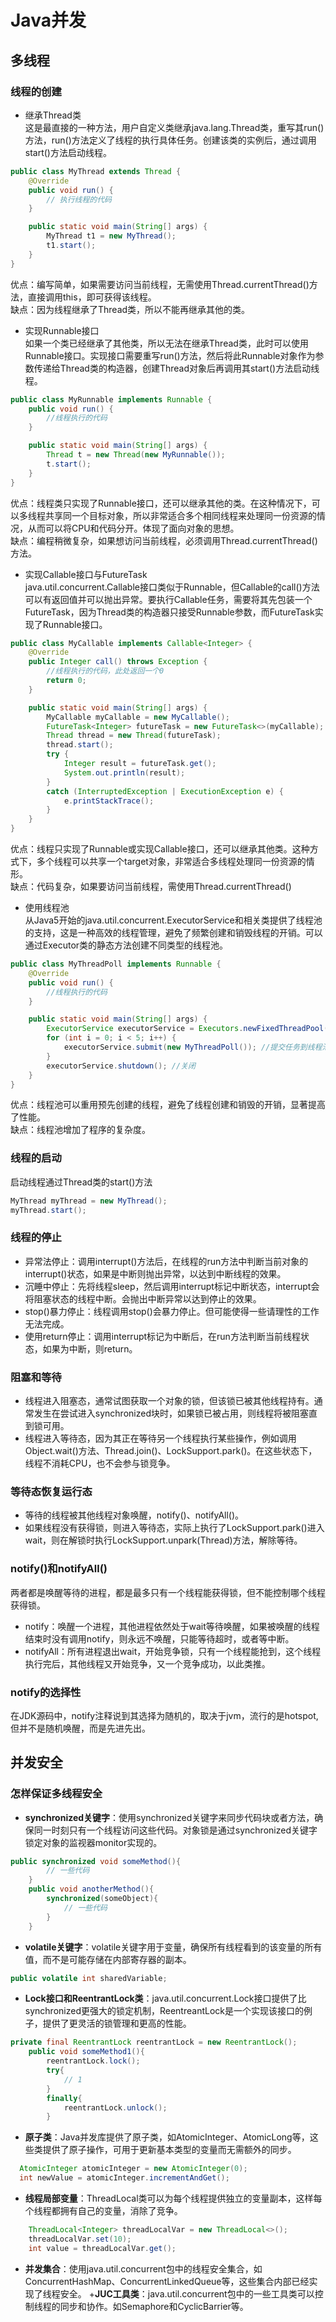 # Java并发
## 多线程
### 线程的创建
+ 继承Thread类  
这是最直接的一种方法，用户自定义类继承java.lang.Thread类，重写其run()方法，run()方法定义了线程的执行具体任务。创建该类的实例后，通过调用start()方法启动线程。
```Java
public class MyThread extends Thread {
    @Override
    public void run() {
        // 执行线程的代码
    }

    public static void main(String[] args) {
        MyThread t1 = new MyThread();
        t1.start();
    }
}
```
优点：编写简单，如果需要访问当前线程，无需使用Thread.currentThread()方法，直接调用this，即可获得该线程。  
缺点：因为线程继承了Thread类，所以不能再继承其他的类。
+ 实现Runnable接口  
如果一个类已经继承了其他类，所以无法在继承Thread类，此时可以使用Runnable接口。实现接口需要重写run()方法，然后将此Runnable对象作为参数传递给Thread类的构造器，创建Thread对象后再调用其start()方法启动线程。
```Java
public class MyRunnable implements Runnable {
    public void run() {
        //线程执行的代码
    }

    public static void main(String[] args) {
        Thread t = new Thread(new MyRunnable());
        t.start();
    }
}
```
优点：线程类只实现了Runnable接口，还可以继承其他的类。在这种情况下，可以多线程共享同一个目标对象，所以非常适合多个相同线程来处理同一份资源的情况，从而可以将CPU和代码分开。体现了面向对象的思想。  
缺点：编程稍微复杂，如果想访问当前线程，必须调用Thread.currentThread()方法。
+ 实现Callable接口与FutureTask  
java.util.concurrent.Callable接口类似于Runnable，但Callable的call()方法可以有返回值并可以抛出异常。要执行Callable任务，需要将其先包装一个FutureTask，因为Thread类的构造器只接受Runnable参数，而FutureTask实现了Runnable接口。  
```Java
public class MyCallable implements Callable<Integer> {
    @Override
    public Integer call() throws Exception {
        //线程执行的代码，此处返回一个0
        return 0;
    }

    public static void main(String[] args) {
        MyCallable myCallable = new MyCallable();
        FutureTask<Integer> futureTask = new FutureTask<>(myCallable);
        Thread thread = new Thread(futureTask);
        thread.start();
        try {
            Integer result = futureTask.get();
            System.out.println(result);
        }
        catch (InterruptedException | ExecutionException e) {
            e.printStackTrace();
        }
    }
}
```
优点：线程只实现了Runnable或实现Callable接口，还可以继承其他类。这种方式下，多个线程可以共享一个target对象，非常适合多线程处理同一份资源的情形。  
缺点：代码复杂，如果要访问当前线程，需使用Thread.currentThread()
+ 使用线程池  
从Java5开始的java.util.concurrent.ExecutorService和相关类提供了线程池的支持，这是一种高效的线程管理，避免了频繁创建和销毁线程的开销。可以通过Executor类的静态方法创建不同类型的线程池。  
```Java
public class MyThreadPoll implements Runnable {
    @Override
    public void run() {
        //线程执行的代码
    }

    public static void main(String[] args) {
        ExecutorService executorService = Executors.newFixedThreadPool(5); //线程池大小
        for (int i = 0; i < 5; i++) {
            executorService.submit(new MyThreadPoll()); //提交任务到线程池
        }
        executorService.shutdown(); //关闭
    }
}
```
优点：线程池可以重用预先创建的线程，避免了线程创建和销毁的开销，显著提高了性能。  
缺点：线程池增加了程序的复杂度。
### 线程的启动
启动线程通过Thread类的start()方法
```Java
MyThread myThread = new MyThread();
myThread.start();
```
### 线程的停止
+ 异常法停止：调用interrupt()方法后，在线程的run方法中判断当前对象的interrupt()状态，如果是中断则抛出异常，以达到中断线程的效果。
+ 沉睡中停止：先将线程sleep，然后调用interrupt标记中断状态，interrupt会将阻塞状态的线程中断。会抛出中断异常以达到停止的效果。
+ stop()暴力停止：线程调用stop()会暴力停止。但可能使得一些请理性的工作无法完成。
+ 使用return停止：调用interrupt标记为中断后，在run方法判断当前线程状态，如果为中断，则return。
### 阻塞和等待
+ 线程进入阻塞态，通常试图获取一个对象的锁，但该锁已被其他线程持有。通常发生在尝试进入synchronized块时，如果锁已被占用，则线程将被阻塞直到锁可用。
+ 线程进入等待态，因为其正在等待另一个线程执行某些操作，例如调用Object.wait()方法、Thread.join()、LockSupport.park()。在这些状态下，线程不消耗CPU，也不会参与锁竞争。
### 等待态恢复运行态
+ 等待的线程被其他线程对象唤醒，notify()、notifyAll()。
+ 如果线程没有获得锁，则进入等待态，实际上执行了LockSupport.park()进入wait，则在解锁时执行LockSupport.unpark(Thread)方法，解除等待。
### notify()和notifyAll()
两者都是唤醒等待的进程，都是最多只有一个线程能获得锁，但不能控制哪个线程获得锁。
+ notify：唤醒一个进程，其他进程依然处于wait等待唤醒，如果被唤醒的线程结束时没有调用notify，则永远不唤醒，只能等待超时，或者等中断。
+ notifyAll：所有进程退出wait，开始竞争锁，只有一个线程能抢到，这个线程执行完后，其他线程又开始竞争，又一个竞争成功，以此类推。
### notify的选择性
在JDK源码中，notify注释说到其选择为随机的，取决于jvm，流行的是hotspot,但并不是随机唤醒，而是先进先出。
## 并发安全
### 怎样保证多线程安全
+ <b>synchronized关键字</b>：使用synchronized关键字来同步代码块或者方法，确保同一时刻只有一个线程访问这些代码。对象锁是通过synchronized关键字锁定对象的监视器monitor实现的。
```Java
public synchronized void someMethod(){
        // 一些代码
    }
    public void anotherMethod(){
        synchronized(someObject){
            // 一些代码
        }
    }
```
+ <b>volatile关键字</b>：volatile关键字用于变量，确保所有线程看到的该变量的所有值，而不是可能存储在内部寄存器的副本。
```Java
public volatile int sharedVariable;
```
+ <b>Lock接口和ReentrantLock类</b>：java.util.concurrent.Lock接口提供了比synchronized更强大的锁定机制，ReentreantLock是一个实现该接口的例子，提供了更灵活的锁管理和更高的性能。
```Java
private final ReentrantLock reentrantLock = new ReentrantLock();
    public void someMethod1(){
        reentrantLock.lock();
        try{
            // 1
        }
        finally{
            reentrantLock.unlock();
        }
```
+ <b>原子类</b>：Java并发库提供了原子类，如AtomicInteger、AtomicLong等，这些类提供了原子操作，可用于更新基本类型的变量而无需额外的同步。
```Java
  AtomicInteger atomicInteger = new AtomicInteger(0);
  int newValue = atomicInteger.incrementAndGet();
```
+ <b>线程局部变量</b>：ThreadLocal类可以为每个线程提供独立的变量副本，这样每个线程都拥有自己的变量，消除了竞争。
```Java
    ThreadLocal<Integer> threadLocalVar = new ThreadLocal<>();
    threadLocalVar.set(10);
    int value = threadLocalVar.get();
```
+ <b>并发集合</b>：使用java.util.concurrent包中的线程安全集合，如ConcurrentHashMap、ConcurrentLinkedQueue等，这些集合内部已经实现了线程安全。
+<b>JUC工具类</b>：java.util.concurrent包中的一些工具类可以控制线程的同步和协作。如Semaphore和CyclicBarrier等。